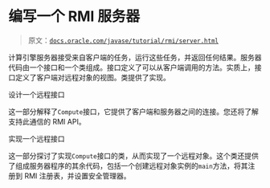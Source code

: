 # 编写一个 RMI 服务器

> 原文：[`docs.oracle.com/javase/tutorial/rmi/server.html`](https://docs.oracle.com/javase/tutorial/rmi/server.html)

计算引擎服务器接受来自客户端的任务，运行这些任务，并返回任何结果。服务器代码由一个接口和一个类组成。接口定义了可以从客户端调用的方法。实质上，接口定义了客户端对远程对象的视图。类提供了实现。

设计一个远程接口

这一部分解释了`Compute`接口，它提供了客户端和服务器之间的连接。您还将了解支持此通信的 RMI API。

实现一个远程接口

这一部分探讨了实现`Compute`接口的类，从而实现了一个远程对象。这个类还提供了组成服务器程序的其余代码，包括一个创建远程对象实例的`main`方法，将其注册到 RMI 注册表，并设置安全管理器。
